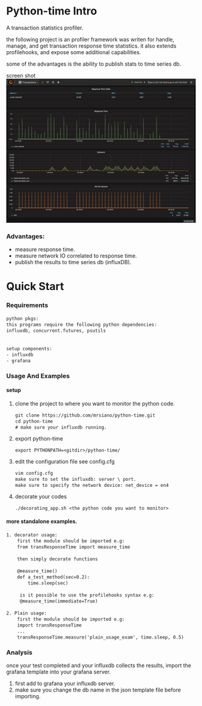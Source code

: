 # Python-time Intro

A transaction statistics profiler.

the following project is an profiler framework was writen for handle, 
manage, and get transaction response time statistics.
it also extends profilehooks, and expose some additional capabilities.

some of the advantages is the ability to publish stats to time series db.

screen shot
![Alt text](screencapture-localhost-3000-dashboard-db-transactions-1484139148961.png?raw=true "Optional Title")

### Advantages:
- measure response time.
- measure network IO correlated to response time.
- publish the results to time series db (influxDB).

# Quick Start

### Requirements
```
python pkgs:
this programs require the following python dependencies:
influxdb, concurrent.futures, psutils


setup components:
- influxdb
- grafana
```

### Usage And Examples
#### setup
1. clone the project to where you want to monitor the python code.

    ```
    git clone https://github.com/mrsiano/python-time.git
    cd python-time
    # make sure your influxdb running.
    ```
2. export python-time
    ```
    export PYTHONPATH=<gitdir>/python-time/
    ```
3. edit the configuration file see config.cfg

    ```
    vim config.cfg
    make sure to set the influxdb: server \ port.
    make sure to specify the network device: net_device = en4
    ```
4. decorate your codes

     ```
     ./decorating_app.sh <the python code you want to monitor>
     ```


#### more standalone examples.
```
1. decorator usage:
    first the module should be imported e.g:
    from transResponseTime import measure_time
    
    then simply decorate functions
    
    @measure_time()
    def a_test_method(sec=0.2):
        time.sleep(sec)
        
     is it possible to use the profilehooks syntax e.g:
     @measure_time(immediate=True)
        
2. Plain usage:
    first the module should be imported e.g:
    import transResponseTime
    ...
    transResponseTime.measure('plain_usage_exam', time.sleep, 0.5)
```

### Analysis
once your test completed and your influxdb collects the results,
import the grafana template into your grafana server.

1. first add to grafana your influxdb server.
2. make sure you change the db name in the json template file before importing.
